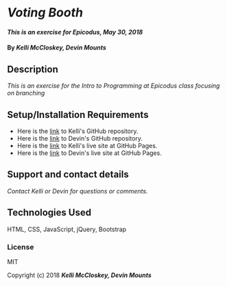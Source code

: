 # _Voting Booth_

#### _This is an exercise for Epicodus, May 30, 2018_

#### By _**Kelli McCloskey, Devin Mounts**_

## Description

_This is an exercise for the Intro to Programming at Epicodus class focusing on branching_

## Setup/Installation Requirements

* Here is the [link]() to Kelli's GitHub repository.
* Here is the [link]() to Devin's GitHub repository.
* Here is the [link]() to Kelli's live site at GitHub Pages.
* Here is the [link]() to Devin's live site at GitHub Pages.

## Support and contact details

_Contact Kelli or Devin for questions or comments._

## Technologies Used

HTML, CSS, JavaScript, jQuery, Bootstrap

### License

MIT

Copyright (c) 2018 **_Kelli McCloskey, Devin Mounts_**
